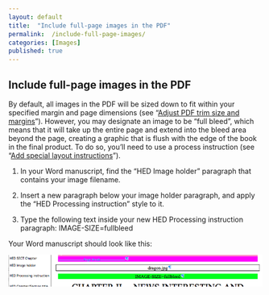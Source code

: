 ```yaml
---
layout: default
title:  "Include full-page images in the PDF"
permalink:  /include-full-page-images/
categories: [Images]
published: true
---
```


<section data-type="chapter" class="hsecchapter" data-hederis-type="hsecchapter" id="include-full-page-images" data-pi-attrs="id: include-full-page-images" role="doc-chapter" title="Include full-page images in the PDF"><h1 data-hederis-type="hblkchaptitle" class="hblkchaptitle" id="pS2L0PY0E">Include full-page images in the PDF</h1>
    <p class="hblkp" data-hederis-type="hblkp" id="pA8zoeNCL">By default, all images in the PDF will be sized down to fit within your specified margin and page dimensions (see &#8220;<a href="{% post_url 2019-04-27-21-AdjustPDFtrimsizeandmargins %}"><span class="Hyperlink">Adjust PDF trim size and margins</span></a>&#8221;). However, you may designate an image to be &#8220;full bleed&#8221;, which means that it will take up the entire page and extend into the bleed area beyond the page, creating a graphic that is flush with the edge of the book in the final product. To do so, you&#8217;ll need to use a process instruction (see &#8220;<a href="{% post_url 2019-04-27-24-Addspeciallayoutinstructions %}"><span class="Hyperlink">Add special layout instructions</span></a>&#8221;).</p>
    <ol class="hwprnum-list" data-hederis-type="hwprnum-list" id="pCaLBn0KC"><li class="hblkoli" data-hederis-type="hblkoli" id="liTBwhzDAg"><p class="hblkoli" data-hederis-type="hblkoli" id="peKPQJtsh">In your Word manuscript, find the &#8220;HED Image holder&#8221; paragraph that contains your image filename.</p></li>
    <li class="hblkoli" data-hederis-type="hblkoli" id="liEDsjJgJv"><p class="hblkoli" data-hederis-type="hblkoli" id="pPyWCszGm">Insert a new paragraph below your image holder paragraph, and apply the &#8220;HED Processing instruction&#8221; style to it.</p></li>
    <li class="hblkoli" data-hederis-type="hblkoli" id="limrzn2RlP"><p class="hblkoli" data-hederis-type="hblkoli" id="pD3xR51ww">Type the following text inside your new HED Processing instruction paragraph: IMAGE-SIZE=fullbleed</p></li>
    </ol>
    <p class="hblkp" data-hederis-type="hblkp" id="p54LGfuPZ">Your Word manuscript should look like this:</p>
    <img data-hederis-type="hblkimg" class="hblkimg" id="p1pLKJrYg" src="/images/fullbleed_1.png"/>
    </section>
    